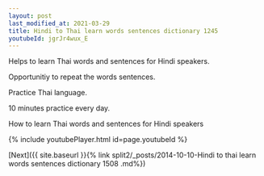 ```yaml
---
layout: post
last_modified_at: 2021-03-29
title: Hindi to Thai learn words sentences dictionary 1245 
youtubeId: jgrJr4wux_E
---
```

 
 
Helps to learn Thai words and sentences for Hindi speakers.

Opportunitiy to repeat the words sentences. 

Practice Thai language. 
 
10 minutes practice every day. 
 
How to learn Thai words and sentences for Hindi speakers 
 
{% include youtubePlayer.html id=page.youtubeId %}
 
 
[Next]({{ site.baseurl }}{% link  split2/_posts/2014-10-10-Hindi to thai learn words sentences dictionary 1508 .md%})
 
